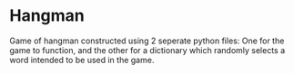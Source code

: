 # Hangman
Game of hangman constructed using 2 seperate python files: One for the game to function, and the other for a dictionary which randomly selects a word intended to be used in the game.

